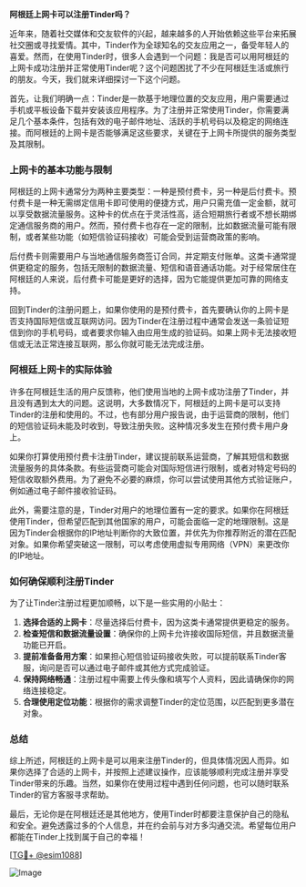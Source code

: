 **阿根廷上网卡可以注册Tinder吗？**

近年来，随着社交媒体和交友软件的兴起，越来越多的人开始依赖这些平台来拓展社交圈或寻找爱情。其中，Tinder作为全球知名的交友应用之一，备受年轻人的喜爱。然而，在使用Tinder时，很多人会遇到一个问题：我是否可以用阿根廷的上网卡成功注册并正常使用Tinder呢？这个问题困扰了不少在阿根廷生活或旅行的朋友。今天，我们就来详细探讨一下这个问题。

首先，让我们明确一点：Tinder是一款基于地理位置的交友应用，用户需要通过手机或平板设备下载并安装该应用程序。为了注册并正常使用Tinder，你需要满足几个基本条件，包括有效的电子邮件地址、活跃的手机号码以及稳定的网络连接。而阿根廷的上网卡是否能够满足这些要求，关键在于上网卡所提供的服务类型及其限制。

### **上网卡的基本功能与限制**

阿根廷的上网卡通常分为两种主要类型：一种是预付费卡，另一种是后付费卡。预付费卡是一种无需绑定信用卡即可使用的便捷方式，用户只需充值一定金额，就可以享受数据流量服务。这种卡的优点在于灵活性高，适合短期旅行者或不想长期绑定通信服务商的用户。然而，预付费卡也存在一定的限制，比如数据流量可能有限制，或者某些功能（如短信验证码接收）可能会受到运营商政策的影响。

后付费卡则需要用户与当地通信服务商签订合同，并定期支付账单。这类卡通常提供更稳定的服务，包括无限制的数据流量、短信和语音通话功能。对于经常居住在阿根廷的人来说，后付费卡可能是更好的选择，因为它能提供更加可靠的网络支持。

回到Tinder的注册问题上，如果你使用的是预付费卡，首先要确认你的上网卡是否支持国际短信或互联网访问。因为Tinder在注册过程中通常会发送一条验证短信到你的手机号码，或者要求你输入由应用生成的验证码。如果上网卡无法接收短信或无法正常连接互联网，那么你就可能无法完成注册。

### **阿根廷上网卡的实际体验**

许多在阿根廷生活的用户反馈称，他们使用当地的上网卡成功注册了Tinder，并且没有遇到太大的问题。这说明，大多数情况下，阿根廷的上网卡是可以支持Tinder的注册和使用的。不过，也有部分用户报告说，由于运营商的限制，他们的短信验证码未能及时收到，导致注册失败。这种情况多发生在预付费卡用户身上。

如果你打算使用预付费卡注册Tinder，建议提前联系运营商，了解其短信和数据流量服务的具体条款。有些运营商可能会对国际短信进行限制，或者对特定号码的短信收取额外费用。为了避免不必要的麻烦，你可以尝试使用其他方式验证账户，例如通过电子邮件接收验证码。

此外，需要注意的是，Tinder对用户的地理位置有一定的要求。如果你在阿根廷使用Tinder，但希望匹配到其他国家的用户，可能会面临一定的地理限制。这是因为Tinder会根据你的IP地址判断你的大致位置，并优先为你推荐附近的潜在匹配对象。如果你希望突破这一限制，可以考虑使用虚拟专用网络（VPN）来更改你的IP地址。

### **如何确保顺利注册Tinder**

为了让Tinder注册过程更加顺畅，以下是一些实用的小贴士：

1. **选择合适的上网卡**：尽量选择后付费卡，因为这类卡通常提供更稳定的服务。
2. **检查短信和数据流量设置**：确保你的上网卡允许接收国际短信，并且数据流量功能已开启。
3. **提前准备备用方案**：如果担心短信验证码接收失败，可以提前联系Tinder客服，询问是否可以通过电子邮件或其他方式完成验证。
4. **保持网络畅通**：注册过程中需要上传头像和填写个人资料，因此请确保你的网络连接稳定。
5. **合理使用定位功能**：根据你的需求调整Tinder的定位范围，以匹配到更多潜在对象。

### **总结**

综上所述，阿根廷的上网卡是可以用来注册Tinder的，但具体情况因人而异。如果你选择了合适的上网卡，并按照上述建议操作，应该能够顺利完成注册并享受Tinder带来的乐趣。当然，如果你在使用过程中遇到任何问题，也可以随时联系Tinder的官方客服寻求帮助。

最后，无论你是在阿根廷还是其他地方，使用Tinder时都要注意保护自己的隐私和安全。避免透露过多的个人信息，并在约会前与对方多沟通交流。希望每位用户都能在Tinder上找到属于自己的幸福！

[[TG💪+ @esim1088](https://t.me/s/esim1088)] 

![Image](https://i.postimg.cc/4NQfJmqS/Snipaste-2025-05-13-00-14-12.png)